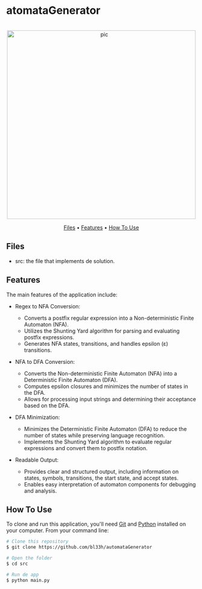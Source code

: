# atomataGenerator

<p align="center">
  <br>
  <img src="https://miro.medium.com/v2/resize:fit:640/1*BDs8D_Jtb7yKMAK86mKADg.gif" alt="pic" width="500">
  <br>
</p>
<p align="center" >
  <a href="#Files">Files</a> •
  <a href="#Features">Features</a> •
  <a href="#how-to-use">How To Use</a> 
</p>

## Files
- src: the file that implements de solution.

## Features

The main features of the application include:
- Regex to NFA Conversion:
  - Converts a postfix regular expression into a Non-deterministic Finite Automaton (NFA).
  - Utilizes the Shunting Yard algorithm for parsing and evaluating postfix expressions.
  - Generates NFA states, transitions, and handles epsilon (ε) transitions.
    
- NFA to DFA Conversion:
  - Converts the Non-deterministic Finite Automaton (NFA) into a Deterministic Finite Automaton (DFA).
  - Computes epsilon closures and minimizes the number of states in the DFA.
  - Allows for processing input strings and determining their acceptance based on the DFA.
    
- DFA Minimization:
  - Minimizes the Deterministic Finite Automaton (DFA) to reduce the number of states while preserving language recognition.
  - Implements the Shunting Yard algorithm to evaluate regular expressions and convert them to postfix notation.


- Readable Output:
  - Provides clear and structured output, including information on states, symbols, transitions, the start state, and accept states.
  - Enables easy interpretation of automaton components for debugging and analysis.

## How To Use
To clone and run this application, you'll need [Git](https://git-scm.com) and [Python](https://www.python.org/downloads/) installed on your computer. From your command line:

```bash
# Clone this repository
$ git clone https://github.com/bl33h/automataGenerator

# Open the folder
$ cd src

# Run de app
$ python main.py
```
